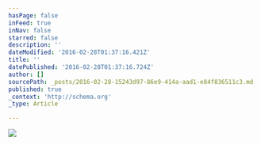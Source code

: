 ```yaml
---
hasPage: false
inFeed: true
inNav: false
starred: false
description: ''
dateModified: '2016-02-28T01:37:16.421Z'
title: ''
datePublished: '2016-02-28T01:37:16.724Z'
author: []
sourcePath: _posts/2016-02-28-15243d97-86e9-414a-aad1-e84f836511c3.md
published: true
_context: 'http://schema.org'
_type: Article

---
```

![](https://the-grid-user-content.s3-us-west-2.amazonaws.com/d18b5eaf-cd64-4920-ab78-8331b1ba18f0.jpg)
